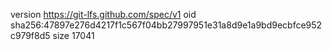 version https://git-lfs.github.com/spec/v1
oid sha256:47897e276d4217f1c567f04bb27997951e31a8d9e1a9bd9ecbfce952c979f8d5
size 17041
